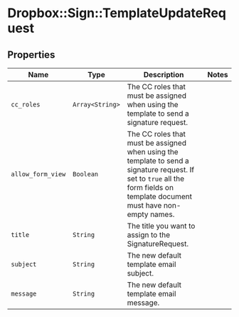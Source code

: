 # Dropbox::Sign::TemplateUpdateRequest



## Properties

| Name | Type | Description | Notes |
| ---- | ---- | ----------- | ----- |
| `cc_roles` | ```Array<String>``` |  The CC roles that must be assigned when using the template to send a signature request.  |  |
| `allow_form_view` | ```Boolean``` |  The CC roles that must be assigned when using the template to send a signature request. If set to `true` all the form fields on template document must have non-empty names.  |  |
| `title` | ```String``` |  The title you want to assign to the SignatureRequest.  |  |
| `subject` | ```String``` |  The new default template email subject.  |  |
| `message` | ```String``` |  The new default template email message.  |  |

